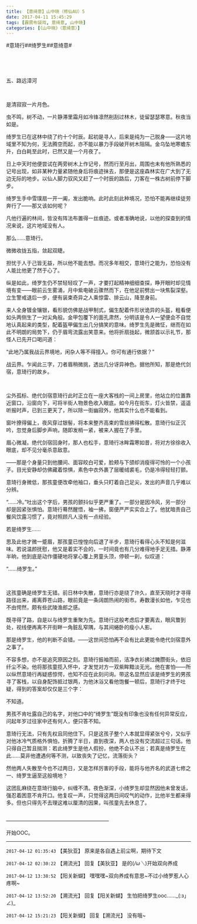 ```yaml
---
title: 【意绮意】山中晓（修仙AU）5
date: 2017-04-11 15:45:29
tags: [霹雳布袋戏, 意绮意, 山中晓]
categories: [《山中晓》（意绮意）]
---
```


<p dir="ltr"  >#意琦行##绮罗生##意绮意#</p> 
<p dir="ltr"  >&nbsp;</p> 
<p dir="ltr"  >&nbsp;</p> 
<p dir="ltr"  >五、路远漳河</p> 
<p dir="ltr"  >&nbsp;</p> 
<p dir="ltr"  >是清寂寂一片月色。</p> 
<p dir="ltr"  >虫不鸣，树不动，一片静滞里霜月如冷锋凛然削刮过林木，徒留瑟瑟寒意。秋夜当如是。</p> 
<p dir="ltr"  >绮罗生已在这林中绕了约十个时辰。起初是寻人，后来是纯为一己脱身——这片地域里不知为何，无法腾空而起，亦不能以暴力手段破开树木阻隔。金乌坠地寒蟾东升，白白耗至此时，已然又是一个月夜了。</p> 
<p dir="ltr"  >日上中天时他便尝试在两旁树木上作记号，然而行至月出，周围也未有他所熟悉的记号出现，如非某种力量紧随他身后将痕迹抹去，那便是这座森林实在广大到了无边无际的地步。以仙人脚力驭风又赶了一个时辰的路后，刀客在一株古树前停下脚步。</p> 
<p dir="ltr"  >绮罗生手中雪璞扇一开一阖，发出脆响。此时此刻此种境况，恐怕不能再继续徒劳奔行了——那又该如何呢？</p> 
<p dir="ltr"  >凡他行遍的林间，皆没有阵法布置得一丝痕迹。或者准确地说，以他的探查到的情况来说，这片地域没有人。</p> 
<p dir="ltr"  >那么……意琦行。</p> 
<p dir="ltr"  >微微收拢五指，敛起双睫。</p> 
<p dir="ltr"  >担忧于人于己皆无益，所以他不能去想。而况多年相交，意琦行之能为，恐怕没有人能比他更了然于心了。</p> 
<p dir="ltr"  >纵是如此，绮罗生仍不禁轻轻叹了一声，才要打起精神细细查探，睁开眼时却见情境有变——眼前云生雾涌，月中紫电破云骤然而下，在他足前劈出一块焦裂深壑。立生警戒退后一步，便有装束奇异之人乘惊雷、排云山，降至身前。</p> 
<p dir="ltr"  >来人全身镀金镶银，看形貌仿佛是战甲制式，偏生配着件形状诡异的头盔，粗看便如头两侧生了一对尖角般。金甲包覆下的面孔肃然，分明该是令人一望便会不自觉地认真起来的类型，配着盔甲偏生出几分搞笑的意味。绮罗生先是微怔，继而在如此不明朗的局势下，仍于眉弯流露出笑意来。他将折扇拢起，微颔首以示礼节，那怪人已先开口喝问道：</p> 
<p dir="ltr"  >“此地乃属我战云界境地，闲杂人等不得擅入。你可有通行依据？”</p> 
<p dir="ltr"  >战云界。乍闻此三字，刀者眉稍微挑，透出几分讶异神色。据他所知，那是绝代剑宿，意琦行的故乡。</p> 
<p dir="ltr"  >&nbsp;</p> 
<p dir="ltr"  >尘外孤标、绝代剑宿意琦行此时正立在一座大客栈的一间上房里，他站立的位置靠近窗口，沿窗向下，可将半街人物景色收入眼底。如今月在街东，灯火皆禁，遥遥听报时声，已到三更天了，所以除一街幽寂外，他其实什么也不能看到。</p> 
<p dir="ltr"  >窗叶撩得偏上，夜风穿过银髻，将本来整齐高束的雪丝拂得松散。意琦行似正沉吟，忽觉身后脚步声响，随即发梢一紧，被来人握在了手里。</p> 
<p dir="ltr"  >眉心微凝。绝代剑宿回身时，那人也松手，意琦行冰眸霜寒如昔，将对方徐徐收入眼底，却不见分毫杀意敌意。</p> 
<p dir="ltr"  >——那是个身量只到他腰间、面容皎白可爱，脸颊与下颌却消瘦得可怜的一个小孩子。目光安静却仿佛藏着惊惧，素色中衣外裹了层暖绒裘毛，仍是冷得轻轻打颤。</p> 
<p dir="ltr"  >意琦行身微低，那孩童便改牵他袖口，垂头只盯着自己足尖，发出的声音几乎难以分辨。</p> 
<p dir="ltr"  >“……冷。”吐出这个字后，男孩的颤抖似乎更严重了。一部分是因冷风，另一部分却是因紧张惧怕。意琦行蓦然醒悟，袖一拂，窗便严严实实合上了。他犹暗责自己餐风饮露习惯了，竟对照顾凡人没有一点经验。</p> 
<p dir="ltr"  >若是绮罗生……</p> 
<p dir="ltr"  >思及此他才微一蹙眉，那孩童已惶惶向后退了半步，意琦行看得心头不知是何滋味。若说温颜抚慰，他又是着实不会的，一时间竟也有几分难得地手足无措。静滞半晌，他到底是动作僵硬地将掌心覆上男童头顶，停顿一刹，似叹道：</p> 
<p dir="ltr"  >“……绮罗生。”</p> 
<p dir="ltr"  >&nbsp;</p> 
<p dir="ltr"  >这孩童确是绮罗生无错。前日林中失散，意琦行亦是绕了许久，直至天晓时才寻得路径出来，甫离莽苍山路，眼前竟是一条阔朗热闹的街市。寿数漫长如他，乍见也不由愕然，颇有些武陵渔郎之感。</p> 
<p dir="ltr"  >既寻得了路，自是以与绮罗生重聚为先。意琦行这般考虑后才要离去，眼风瞥到处，视线便再离不开街畔一角脏乱窄隅，与其间蜷卧的瘦小人影。</p> 
<p dir="ltr"  >那是绮罗生，他的判断不会错。——这世间恐怕再不会有比此更能令绝代剑宿意外之事了。</p> 
<p dir="ltr"  >不容多想，亦不是追究原因之刻。意琦行振袖而前，洁净衣衫拂过腌臜街头，依旧纤尘不染。他将那孩童揽入怀中，才发觉对方一双紫眸黯淡无光。他在害怕——所以纵然意琦行再疑惑惊愕，也知不应在此刻问询。带这名显然应该是绮罗生的男孩寻了客栈，以自身配饰抵过银两，为他沐浴又看他饱餐一顿后，意琦行才终于吐疑，得到的答案却仅仅是三个字：</p> 
<p dir="ltr"  >不知道。</p> 
<p dir="ltr"  >男孩不肯吐露自己的名字，对他口中的“绮罗生”既没有印象也没有任何异常反应，问起年岁过往家中还有何人，便只答不知。</p> 
<p dir="ltr"  >意琦行无法，只有先权且同他住下。只是这孩子整个人本就显得紧张兮兮，又似乎对他冰冷气质格外惧怕，折腾了半日，直到夜深，两人也没有交流超过三句话。他只得自己暂且揣测：若此绮罗生是他人假扮，他绝不会认不出；若真是绮罗生在此……莫非他遭遇何等不测，以致丧失了记忆，流落街头？</p> 
<p dir="ltr"  >然他两人失散至今也不过两日，又是怎样厉害的手段，能将与他齐名的武道七修之一、绮罗生逼至这般境地？</p> 
<p dir="ltr"  >这团乱麻绕在意琦行脑中，纠缠不清。夜色渐深，小绮罗生却显然因他未曾发话，强忍着困意不肯开口。他复叹一声，只觉得这两日间叹气的动作，比他半生都来得多。但也只得先不去理这难以厘清的因果，叫孩童先去休息了。</p> 
<p dir="ltr"  >&nbsp;<br />————————————————————</p> 
<p dir="ltr"  >开始OOC。</p>

<!-- more -->

---

`2017-04-12 01:35:43` 【美狄亚】 原来是各自遇上前尘啊，期待下文

`2017-04-12 02:30:22` 【溯流光】 回复【美狄亚】 是的(*/ω＼*)开始双向养成

`2017-04-12 13:38:52` 【阳关新蝴】 嘿嘿嘿~双向养成有意思~不过小绮罗惹人心疼啊~

`2017-04-12 13:52:20` 【溯流光】 回复【阳关新蝴】 生怕把绮罗生ooc……\_(:з」∠)\_

`2017-04-12 15:21:23` 【阳关新蝴】 回复【溯流光】 没有哦~

